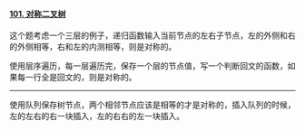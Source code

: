 #### [101. 对称二叉树](https://leetcode.cn/problems/symmetric-tree/)

这个题考虑一个三层的例子，递归函数输入当前节点的左右子节点，左的外侧和右的外侧相等，右和左的内测相等，则是对称的。



使用层序遍历，每一层遍历完，保存一个层的节点值，写一个判断回文的函数，如果每一行全是回文的，则是对称的。



---

使用队列保存树节点，两个相邻节点应该是相等的才是对称的，插入队列的时候，左的左右的右一块插入，左的右右的左一块插入。